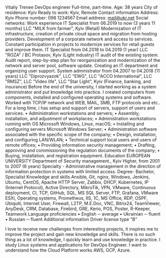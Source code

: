Vitaliy
Trenee DevOps engineer
Full-time, part-time.
Age:	38 years
City of residence:	Kyiv
Ready to work:	Kyiv, Remote
Contact information
Address:	Kyiv
Phone number:	098 1234567
Email address:	mail@ukr.net
Social networks:
Work experience
ІТ Specialist
from 06.2019 to now (3 years 11 months)
LLC "MILK from farmer", Kyiv (Retail)
Modernization of IT infrastructure, creation of private cloud space and migration from hosting providers. Development of a corporate network and access to services. Constant participation in projects to modernize services for retail guests and improve them.
ІТ Specialist
from 04.2018 to 04.2019 (1 year)
LLC "ROZA" / BC Protasov, Kyiv (Light industry)
IT audit of the existing system. Audit report, step-by-step plan for reorganization and modernization of the network and server pool, software update. Creating an IT department and organizing user support.
System administrator
from 04.2007 to 04.2018 (11 years)
LLC "Diprozvyazok", LLC "EWG", LLC "АCCО International", LLC "RMSZ", LLC "Video life", LLC "Star Light", Kyiv (Finance, banking, and insurance)
Before the end of the university, I started working as a system administrator and put knowledge into practice. I created computers from components, installed and configured operating systems and software. Worked with TCP/IP network and WEB, MAIL, SMB, FTP protocols and etc.. For a long time, i has setup and support of servers, support of users and services.
• Administration workstations and servers;
• Assembly, installation, and adjustment of workplaces;
• Administration workstations running with OS Microsoft Windows, Linux, macOS;
• Installing and configuring servers Microsoft Windows Server;
• Administration software associated with the specific scope of the company;
• Design, installation, and configuring LAN/WLAN;
• Technical support local users and users of remote offices;
• Providing information security management;
• Drafting, approving and commissioning the regulation documents of the company; • Buying, installation, and registration equipment.
Education
EUROPEAN UNIVERSITY
Department of Security management., Kyiv
Higher, from 2001 to 2007 (6 years)
Specialty - Administrative management in the direction of information protection in systems with limited access.
Degree- Bachelor, Specialist
Knowledge and skills
Ansible, Git, nginx, Windows, Jenkins, Ubuntu, CentOS, Apache HTTP Server, Zabbix, DHCP, Kubernetes, IP (Internet Protocol), Active Directory, MikroTik, VPN, VMware, Continuous deployment, CI, TCP, GitHub, SQL, MS SQL Server, FTP, Grafana, VMware ESXi, Operating systems, Prometheus, IIS, 1C, MS Office, RDP, OSPF, Ubiquiti, Internet User, Firewall, L2TP, M.E.Doc, VNC, Bitrix24, TeamViewer, AnyDesk, CRM, Database, Firebird, GRE, Kerio, POS, Poster, R-Keeper, Teamwork
Language proficiencies
•	English ─ average
•	Ukrainian ─ fluent
•	Russian ─ fluent
Additional information
Driver license type "В"

I love to receive new challenges from interesting projects, it inspires me to improve the project and gain new knowledge and skills. There is no such thing as a lot of knowledge, I quickly learn and use knowledge in practice.
I study Linux systems and applications for DevOps Engineer.
I want to understand how the Cloud Platform works AWS, GCP, Azure.
